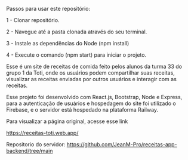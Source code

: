 Passos para usar este repositório:

1 - Clonar repositório.

2 - Navegue até a pasta clonada através do seu terminal.

3 - Instale as dependências do Node (npm install)

4 - Execute o comando (npm start) para iniciar o projeto.

Esse é um site de receitas de comida feito pelos alunos da turma 33 do grupo 1 da Toti, onde os usuários podem compartilhar suas receitas, visualizar as receitas enviadas por outros usuários e interagir com as receitas.

Esse projeto foi desenvolvido com React.js, Bootstrap, Node e Express, para a autenticação de usuários e hospedagem do site foi utilizado o Firebase, e o servidor está hospedado na plataforma Railway.

Para visualizar a página original, acesse esse link

https://receitas-toti.web.app/

Repositorio do servidor:
https://github.com/JeanM-Pro/receitas-app-backend/tree/main
